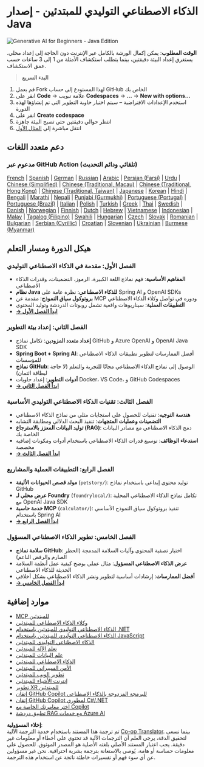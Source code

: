 <!--
CO_OP_TRANSLATOR_METADATA:
{
  "original_hash": "90ac762d40c6db51b8081cdb3e49e9db",
  "translation_date": "2025-08-07T11:01:35+00:00",
  "source_file": "README.md",
  "language_code": "ar"
}
-->
# الذكاء الاصطناعي التوليدي للمبتدئين - إصدار Java

![Generative AI for Beginners - Java Edition](../../translated_images/beg-genai-series.8b48be9951cc574c25f8a3accba949bfd03c2f008e2c613283a1b47316fbee68.ar.png)

**الوقت المطلوب**: يمكن إكمال الورشة بالكامل عبر الإنترنت دون الحاجة إلى إعداد محلي. يستغرق إعداد البيئة دقيقتين، بينما يتطلب استكشاف الأمثلة من 1 إلى 3 ساعات حسب عمق الاستكشاف.

> **البدء السريع**

1. قم بعمل Fork لهذا المستودع إلى حساب GitHub الخاص بك
2. انقر على **Code** → علامة تبويب **Codespaces** → **...** → **New with options...**
3. استخدم الإعدادات الافتراضية – سيتم اختيار حاوية التطوير التي تم إنشاؤها لهذه الدورة
4. انقر على **Create codespace**
5. انتظر حوالي دقيقتين حتى تصبح البيئة جاهزة
6. انتقل مباشرة إلى [المثال الأول](./02-SetupDevEnvironment/README.md#step-2-create-a-github-personal-access-token)

## دعم متعدد اللغات

### مدعوم عبر GitHub Action (تلقائي ودائم التحديث)

[French](../fr/README.md) | [Spanish](../es/README.md) | [German](../de/README.md) | [Russian](../ru/README.md) | [Arabic](./README.md) | [Persian (Farsi)](../fa/README.md) | [Urdu](../ur/README.md) | [Chinese (Simplified)](../zh/README.md) | [Chinese (Traditional, Macau)](../mo/README.md) | [Chinese (Traditional, Hong Kong)](../hk/README.md) | [Chinese (Traditional, Taiwan)](../tw/README.md) | [Japanese](../ja/README.md) | [Korean](../ko/README.md) | [Hindi](../hi/README.md) | [Bengali](../bn/README.md) | [Marathi](../mr/README.md) | [Nepali](../ne/README.md) | [Punjabi (Gurmukhi)](../pa/README.md) | [Portuguese (Portugal)](../pt/README.md) | [Portuguese (Brazil)](../br/README.md) | [Italian](../it/README.md) | [Polish](../pl/README.md) | [Turkish](../tr/README.md) | [Greek](../el/README.md) | [Thai](../th/README.md) | [Swedish](../sv/README.md) | [Danish](../da/README.md) | [Norwegian](../no/README.md) | [Finnish](../fi/README.md) | [Dutch](../nl/README.md) | [Hebrew](../he/README.md) | [Vietnamese](../vi/README.md) | [Indonesian](../id/README.md) | [Malay](../ms/README.md) | [Tagalog (Filipino)](../tl/README.md) | [Swahili](../sw/README.md) | [Hungarian](../hu/README.md) | [Czech](../cs/README.md) | [Slovak](../sk/README.md) | [Romanian](../ro/README.md) | [Bulgarian](../bg/README.md) | [Serbian (Cyrillic)](../sr/README.md) | [Croatian](../hr/README.md) | [Slovenian](../sl/README.md) | [Ukrainian](../uk/README.md) | [Burmese (Myanmar)](../my/README.md)

## هيكل الدورة ومسار التعلم

### **الفصل الأول: مقدمة في الذكاء الاصطناعي التوليدي**
- **المفاهيم الأساسية**: فهم نماذج اللغة الكبيرة، الرموز، التضمينات، وقدرات الذكاء الاصطناعي
- **نظام Java للذكاء الاصطناعي**: نظرة عامة على Spring AI و OpenAI SDKs
- **بروتوكول سياق النموذج**: مقدمة عن MCP ودوره في تواصل وكلاء الذكاء الاصطناعي
- **التطبيقات العملية**: سيناريوهات واقعية تشمل روبوتات الدردشة وتوليد المحتوى
- **[→ ابدأ الفصل الأول](./01-IntroToGenAI/README.md)**

### **الفصل الثاني: إعداد بيئة التطوير**
- **إعداد متعدد المزودين**: تكامل نماذج GitHub و Azure OpenAI و OpenAI Java SDK
- **Spring Boot + Spring AI**: أفضل الممارسات لتطوير تطبيقات الذكاء الاصطناعي للمؤسسات
- **نماذج GitHub**: الوصول إلى نماذج الذكاء الاصطناعي مجانًا للتجربة والتعلم (لا حاجة لبطاقة ائتمان)
- **أدوات التطوير**: إعداد حاويات Docker، VS Code، و GitHub Codespaces
- **[→ ابدأ الفصل الثاني](./02-SetupDevEnvironment/README.md)**

### **الفصل الثالث: تقنيات الذكاء الاصطناعي التوليدي الأساسية**
- **هندسة التوجيه**: تقنيات للحصول على استجابات مثلى من نماذج الذكاء الاصطناعي
- **التضمينات وعمليات المتجهات**: تنفيذ البحث الدلالي ومطابقة التشابه
- **توليد البيانات المعزز بالاسترجاع (RAG)**: دمج الذكاء الاصطناعي مع مصادر البيانات الخاصة بك
- **استدعاء الوظائف**: توسيع قدرات الذكاء الاصطناعي باستخدام أدوات ومكونات إضافية مخصصة
- **[→ ابدأ الفصل الثالث](./03-CoreGenerativeAITechniques/README.md)**

### **الفصل الرابع: التطبيقات العملية والمشاريع**
- **مولد قصص الحيوانات الأليفة** (`petstory/`): توليد محتوى إبداعي باستخدام نماذج GitHub
- **عرض محلي لـ Foundry** (`foundrylocal/`): تكامل نماذج الذكاء الاصطناعي المحلية مع OpenAI Java SDK
- **خدمة حاسبة MCP** (`calculator/`): تنفيذ بروتوكول سياق النموذج الأساسي باستخدام Spring AI
- **[→ ابدأ الفصل الرابع](./04-PracticalSamples/README.md)**

### **الفصل الخامس: تطوير الذكاء الاصطناعي المسؤول**
- **سلامة نماذج GitHub**: اختبار تصفية المحتوى وآليات السلامة المدمجة (الحظر الصارم والرفض الناعم)
- **عرض الذكاء الاصطناعي المسؤول**: مثال عملي يوضح كيفية عمل أنظمة السلامة الحديثة للذكاء الاصطناعي
- **أفضل الممارسات**: إرشادات أساسية لتطوير ونشر الذكاء الاصطناعي بشكل أخلاقي
- **[→ ابدأ الفصل الخامس](./05-ResponsibleGenAI/README.md)**

## موارد إضافية

- [MCP للمبتدئين](https://github.com/microsoft/mcp-for-beginners)
- [وكلاء الذكاء الاصطناعي للمبتدئين](https://github.com/microsoft/ai-agents-for-beginners)
- [الذكاء الاصطناعي التوليدي للمبتدئين باستخدام .NET](https://github.com/microsoft/Generative-AI-for-beginners-dotnet)
- [الذكاء الاصطناعي التوليدي للمبتدئين باستخدام JavaScript](https://github.com/microsoft/generative-ai-with-javascript)
- [الذكاء الاصطناعي التوليدي للمبتدئين](https://github.com/microsoft/generative-ai-for-beginners)
- [تعلم الآلة للمبتدئين](https://aka.ms/ml-beginners)
- [علم البيانات للمبتدئين](https://aka.ms/datascience-beginners)
- [الذكاء الاصطناعي للمبتدئين](https://aka.ms/ai-beginners)
- [الأمن السيبراني للمبتدئين](https://github.com/microsoft/Security-101)
- [تطوير الويب للمبتدئين](https://aka.ms/webdev-beginners)
- [إنترنت الأشياء للمبتدئين](https://aka.ms/iot-beginners)
- [تطوير XR للمبتدئين](https://github.com/microsoft/xr-development-for-beginners)
- [إتقان GitHub Copilot للبرمجة المزدوجة بالذكاء الاصطناعي](https://aka.ms/GitHubCopilotAI)
- [إتقان GitHub Copilot لمطوري C#/.NET](https://github.com/microsoft/mastering-github-copilot-for-dotnet-csharp-developers)
- [اختر مغامرتك الخاصة مع Copilot](https://github.com/microsoft/CopilotAdventures)
- [تطبيق دردشة RAG مع خدمات Azure AI](https://github.com/Azure-Samples/azure-search-openai-demo-java)

**إخلاء المسؤولية**:  
تم ترجمة هذا المستند باستخدام خدمة الترجمة الآلية [Co-op Translator](https://github.com/Azure/co-op-translator). بينما نسعى لتحقيق الدقة، يرجى العلم أن الترجمات الآلية قد تحتوي على أخطاء أو معلومات غير دقيقة. يجب اعتبار المستند الأصلي بلغته الأصلية هو المصدر الموثوق. للحصول على معلومات حساسة أو هامة، يُوصى بالاستعانة بترجمة بشرية احترافية. نحن غير مسؤولين عن أي سوء فهم أو تفسيرات خاطئة ناتجة عن استخدام هذه الترجمة.